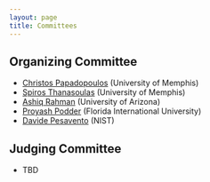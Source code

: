 ```yaml
---
layout: page
title: Committees
---
```


## Organizing Committee

- [Christos Papadopoulos](mailto:christos.papadopoulos@memphis.edu) (University of Memphis)
- [Spiros Thanasoulas](mailto:spiros.thanasoulas@gmail.com) (University of Memphis)
- [Ashiq Rahman](mailto:marahman@email.arizona.edu) (University of Arizona)
- [Proyash Podder](mailto:ppodder@fiu.edu) (Florida International University)
- [Davide Pesavento](mailto:davide.pesavento@nist.gov) (NIST)

## Judging Committee

- TBD
